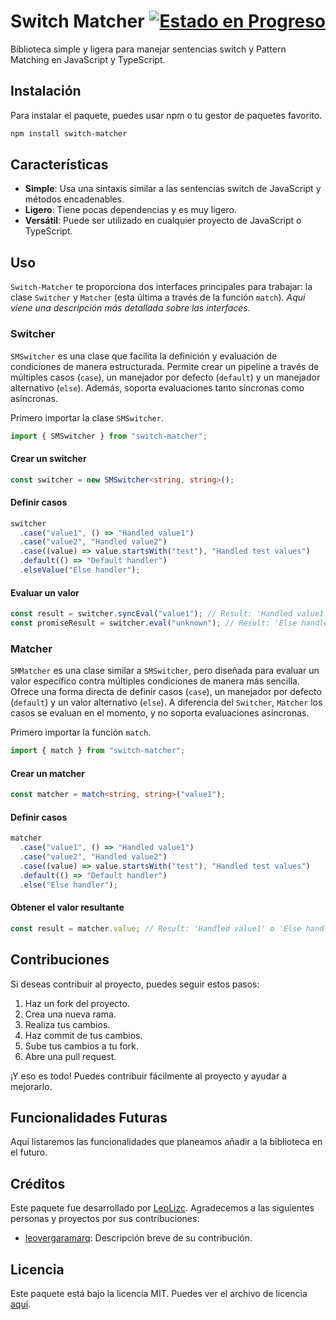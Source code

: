 # Switch Matcher <span style="float:right;">[![Estado en Progreso](https://img.shields.io/badge/Estado-En%20progreso-yellow.svg)](https://github.com/LeoLizc/switch-matcher)</span>

Biblioteca simple y ligera para manejar sentencias switch y Pattern Matching en JavaScript y TypeScript.

## Instalación

Para instalar el paquete, puedes usar npm o tu gestor de paquetes favorito.

```bash
npm install switch-matcher
```

## Características

- **Simple**: Usa una sintaxis similar a las sentencias switch de JavaScript y métodos encadenables.
- **Ligero**: Tiene pocas dependencias y es muy ligero.
- **Versátil**: Puede ser utilizado en cualquier proyecto de JavaScript o TypeScript.

## Uso

`Switch-Matcher` te proporciona dos interfaces principales para trabajar: la clase `Switcher` y `Matcher` (esta última a través de la función `match`).
_Aquí viene una descripción más detallada sobre las interfaces._

### Switcher

`SMSwitcher` es una clase que facilita la definición y evaluación de condiciones de manera estructurada. Permite crear un pipeline a través de múltiples casos (`case`), un manejador por defecto (`default`) y un manejador alternativo (`else`). Además, soporta evaluaciones tanto síncronas como asíncronas.

Primero importar la clase `SMSwitcher`.

```typescript
import { SMSwitcher } from "switch-matcher";
```

#### Crear un switcher

```typescript
const switcher = new SMSwitcher<string, string>();
```

#### Definir casos

```typescript
switcher
  .case("value1", () => "Handled value1")
  .case("value2", "Handled value2")
  .case((value) => value.startsWith("test"), "Handled test values")
  .default(() => "Default handler")
  .elseValue("Else handler");
```

#### Evaluar un valor

```typescript
const result = switcher.syncEval("value1"); // Result: 'Handled value1'
const promiseResult = switcher.eval("unknown"); // Result: 'Else handler'
```

### Matcher

`SMMatcher` es una clase similar a `SMSwitcher`, pero diseñada para evaluar un valor específico contra múltiples condiciones de manera más sencilla. Ofrece una forma directa de definir casos (`case`), un manejador por defecto (`default`) y un valor alternativo (`else`). A diferencia del `Switcher`, `Matcher` los casos se evaluan en el momento, y no soporta evaluaciones asíncronas.

Primero importar la función `match`.

```typescript
import { match } from "switch-matcher";
```

#### Crear un matcher

```typescript
const matcher = match<string, string>("value1");
```

#### Definir casos

```typescript
matcher
  .case("value1", () => "Handled value1")
  .case("value2", "Handled value2")
  .case((value) => value.startsWith("test"), "Handled test values")
  .default(() => "Default handler")
  .else("Else handler");
```

#### Obtener el valor resultante

```typescript
const result = matcher.value; // Result: 'Handled value1' o 'Else handler' si no hay coincidencias
```

## Contribuciones

Si deseas contribuir al proyecto, puedes seguir estos pasos:

1. Haz un fork del proyecto.
2. Crea una nueva rama.
3. Realiza tus cambios.
4. Haz commit de tus cambios.
5. Sube tus cambios a tu fork.
6. Abre una pull request.

¡Y eso es todo! Puedes contribuir fácilmente al proyecto y ayudar a mejorarlo.

## Funcionalidades Futuras

Aquí listaremos las funcionalidades que planeamos añadir a la biblioteca en el futuro.

## Créditos

Este paquete fue desarrollado por [LeoLizc](https://github.com/LeoLizc). Agradecemos a las siguientes personas y proyectos por sus contribuciones:

- [leovergaramarq](https://github.com/leovergaramarq): Descripción breve de su contribución.

## Licencia

Este paquete está bajo la licencia MIT. Puedes ver el archivo de licencia [aquí](LICENSE).
